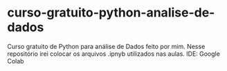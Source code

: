 # curso-gratuito-python-analise-de-dados
Curso gratuito de Python para análise de Dados feito por mim. Nesse repositório irei colocar os arquivos .ipnyb utilizados nas aulas. IDE: Google Colab
